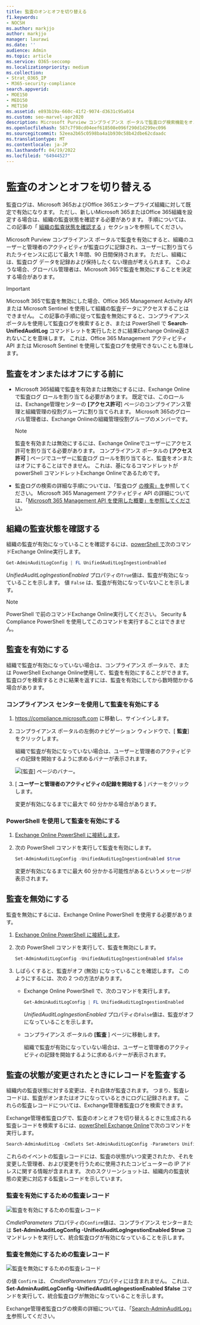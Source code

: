 ```yaml
---
title: 監査のオンとオフを切り替える
f1.keywords:
- NOCSH
ms.author: markjjo
author: markjjo
manager: laurawi
ms.date: ''
audience: Admin
ms.topic: article
ms.service: O365-seccomp
ms.localizationpriority: medium
ms.collection:
- Strat_O365_IP
- M365-security-compliance
search.appverid:
- MOE150
- MED150
- MET150
ms.assetid: e893b19a-660c-41f2-9074-d3631c95a014
ms.custom: seo-marvel-apr2020
description: Microsoft Purview コンプライアンス ポータルで監査ログ検索機能をオンまたはオフにして、管理者が監査ログを検索する機能を有効または無効にする方法。
ms.openlocfilehash: 587c7f98cd04eef618508e096f290d1d299ec096
ms.sourcegitcommit: 52eea2b65c0598ba4a1b930c58b42dbe62cdaadc
ms.translationtype: MT
ms.contentlocale: ja-JP
ms.lasthandoff: 04/19/2022
ms.locfileid: "64944527"
---
```

# <a name="turn-auditing-on-or-off"></a>監査のオンとオフを切り替える

監査ログは、Microsoft 365およびOffice 365エンタープライズ組織に対して既定で有効になります。 ただし、新しいMicrosoft 365またはOffice 365組織を設定する場合は、組織の監査状態を確認する必要があります。 手順については、この記事の「 [組織の監査状態を確認する](#verify-the-auditing-status-for-your-organization) 」セクションを参照してください。 

Microsoft Purview コンプライアンス ポータルで監査を有効にすると、組織のユーザーと管理者のアクティビティが監査ログに記録され、ユーザーに割り当てられたライセンスに応じて最大 1 年間、90 日間保持されます。 ただし、組織には、監査ログ データを記録および保持したくない理由が考えられます。 このような場合、グローバル管理者は、Microsoft 365で監査を無効にすることを決定する場合があります。

> [!IMPORTANT]
> Microsoft 365で監査を無効にした場合、Office 365 Management Activity API または Microsoft Sentinel を使用して組織の監査データにアクセスすることはできません。 この記事の手順に従って監査を無効にすると、コンプライアンス ポータルを使用して監査ログを検索するとき、または PowerShell で **Search-UnifiedAuditLog** コマンドレットを実行したときに結果Exchange Online返されないことを意味します。 これは、Office 365 Management アクティビティ API または Microsoft Sentinel を使用して監査ログを使用できないことも意味します。
  
## <a name="before-you-turn-auditing-on-or-off"></a>監査をオンまたはオフにする前に

- Microsoft 365組織で監査を有効または無効にするには、Exchange Onlineで監査ログ ロールを割り当てる必要があります。 既定では、このロールは、Exchange管理センターの **[アクセス許可**] ページのコンプライアンス管理と組織管理の役割グループに割り当てられます。 Microsoft 365のグローバル管理者は、Exchange Onlineの組織管理役割グループのメンバーです。

    > [!NOTE]
    > 監査を有効または無効にするには、Exchange Onlineでユーザーにアクセス許可を割り当てる必要があります。 コンプライアンス ポータルの **[アクセス許可** ] ページでユーザーに監査ログ ロールを割り当てると、監査をオンまたはオフにすることはできません。 これは、基になるコマンドレットが powerShell コマンドレットExchange Onlineであるためです。

- 監査ログの検索の詳細な手順については、「監査ログ [の検索」を](search-the-audit-log-in-security-and-compliance.md)参照してください。 Microsoft 365 Management アクティビティ API の詳細については、「[Microsoft 365 Management API を使用した概要」を参照してください](/office/office-365-management-api/get-started-with-office-365-management-apis)。

## <a name="verify-the-auditing-status-for-your-organization"></a>組織の監査状態を確認する

組織の監査が有効になっていることを確認するには、[powerShell で](/powershell/exchange/connect-to-exchange-online-powershell)次のコマンドExchange Online実行します。

```powershell
Get-AdminAuditLogConfig | FL UnifiedAuditLogIngestionEnabled
```

_UnifiedAuditLogIngestionEnabled_ プロパティの`True`値は、監査が有効になっていることを示します。 値 `False` は、監査が有効になっていないことを示します。

> [!NOTE]
> PowerShell で前のコマンドExchange Online実行してください。 Security & Compliance PowerShell を使用してこのコマンドを実行することはできません。

## <a name="turn-on-auditing"></a>監査を有効にする

組織で監査が有効になっていない場合は、コンプライアンス ポータルで、または PowerShell Exchange Online使用して、監査を有効にすることができます。 監査ログを検索するときに結果を返すには、監査を有効にしてから数時間かかる場合があります。
  
### <a name="use-the-compliance-center-to-turn-on-auditing"></a>コンプライアンス センターを使用して監査を有効にする

1. <https://compliance.microsoft.com> に移動し、サインインします。

2. コンプライアンス ポータルの左側のナビゲーション ウィンドウで、[ **監査**] をクリックします。

   組織で監査が有効になっていない場合は、ユーザーと管理者のアクティビティの記録を開始するように求めるバナーが表示されます。

   ![[監査] ページのバナー。](../media/AuditingBanner.png)

3. [ **ユーザーと管理者のアクティビティの記録を開始する** ] バナーをクリックします。

   変更が有効になるまでに最大で 60 分かかる場合があります。

### <a name="use-powershell-to-turn-on-auditing"></a>PowerShell を使用して監査を有効にする

1. [Exchange Online PowerShell に接続します](/powershell/exchange/connect-to-exchange-online-powershell)。

2. 次の PowerShell コマンドを実行して監査を有効にします。

    ```powershell
    Set-AdminAuditLogConfig -UnifiedAuditLogIngestionEnabled $true
    ```

    変更が有効になるまでに最大 60 分かかる可能性があるというメッセージが表示されます。
  
## <a name="turn-off-auditing"></a>監査を無効にする

監査を無効にするには、Exchange Online PowerShell を使用する必要があります。
  
1. [Exchange Online PowerShell に接続します](/powershell/exchange/connect-to-exchange-online-powershell)。

2. 次の PowerShell コマンドを実行して、監査を無効にします。

    ```powershell
    Set-AdminAuditLogConfig -UnifiedAuditLogIngestionEnabled $false
    ```

3. しばらくすると、監査がオフ (無効) になっていることを確認します。 このようにするには、次の 2 つの方法があります。

    - Exchange Online PowerShell で、次のコマンドを実行します。

      ```powershell
      Get-AdminAuditLogConfig | FL UnifiedAuditLogIngestionEnabled
      ```

      _UnifiedAuditLogIngestionEnabled_ プロパティの`False`値は、監査がオフになっていることを示します。

    - コンプライアンス ポータルの **[監査** ] ページに移動します。

      組織で監査が有効になっていない場合は、ユーザーと管理者のアクティビティの記録を開始するように求めるバナーが表示されます。

## <a name="audit-records-when-auditing-status-is-changed"></a>監査の状態が変更されたときにレコードを監査する

組織内の監査状態に対する変更は、それ自体が監査されます。 つまり、監査レコードは、監査がオンまたはオフになっているときにログに記録されます。 これらの監査レコードについては、Exchange管理者監査ログを検索できます。

Exchange管理者監査ログで、監査のオンとオフを切り替えるときに生成される監査レコードを検索するには、[powerShell Exchange Online](/powershell/exchange/connect-to-exchange-online-powershell)で次のコマンドを実行します。

```powershell
Search-AdminAuditLog -Cmdlets Set-AdminAuditLogConfig -Parameters UnifiedAuditLogIngestionEnabled
```

これらのイベントの監査レコードには、監査の状態がいつ変更されたか、それを変更した管理者、および変更を行うために使用されたコンピューターの IP アドレスに関する情報が含まれます。 次のスクリーンショットは、組織内の監査状態の変更に対応する監査レコードを示しています。

### <a name="audit-record-for-turning-on-auditing"></a>監査を有効にするための監査レコード

![監査を有効にするための監査レコード](../media/AuditStatusAuditingEnabled.png)

*CmdletParameters* プロパティの`Confirm`値は、コンプライアンス センターまたは **Set-AdminAuditLogConfig -UnifiedAuditLogIngestionEnabled $true** コマンドレットを実行して、統合監査ログが有効になっていることを示します。

### <a name="audit-record-for-turning-off-auditing"></a>監査を無効にするための監査レコード

![監査を無効にするための監査レコード](../media/AuditStatusAuditingDisabled.png)

の値 `Confirm` は、 *CmdletParameters* プロパティには含まれません。 これは、 **Set-AdminAuditLogConfig -UnifiedAuditLogIngestionEnabled $false** コマンドを実行して、統合監査ログが無効になっていることを示します。

Exchange管理者監査ログの検索の詳細については、「[Search-AdminAuditLog」を](/powershell/module/exchange/search-adminauditlog)参照してください。
